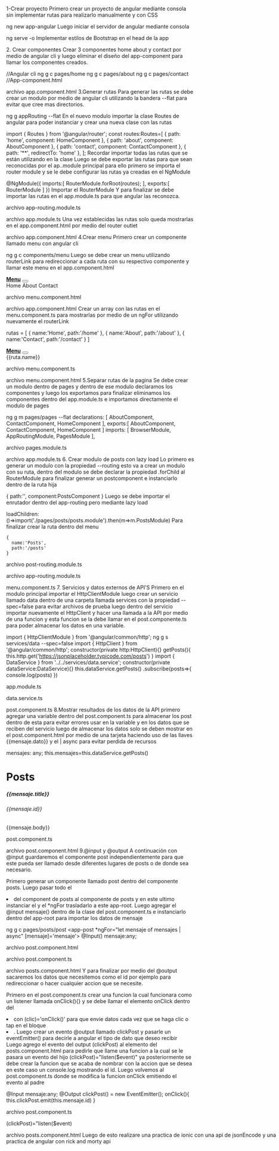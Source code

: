 1-Crear proyecto
Primero crear un proyecto de angular mediante consola sin implementar rutas para realizarlo manualmente y con CSS

ng new app-angular
Luego iniciar el servidor de angular mediante consola

ng serve -o
Implementar estilos de Bootstrap en el head de la app

<link rel="stylesheet" href="https://cdn.jsdelivr.net/npm/bootstrap@5.0.2/dist/css/bootstrap.min.css" integrity="sha384-EVSTQN3/azprG1Anm3QDgpJLIm9Nao0Yz1ztcQTwFspd3yD65VohhpuuCOmLASjC" crossorigin="anonymous">
2. Crear componentes
Crear 3 componentes home about y contact por medio de angular cli y luego eliminar el diseño del app-component para llamar los componentes creados.

//Angular cli
ng g c pages/home
ng g c pages/about
ng g c pages/contact
//App-component.html
<app-home></app-home>
<app-about></app-about>
<app-contact></app-contact>

archivo app.component.html
3.Generar rutas
Para generar las rutas se debe crear un modulo por medio de angular cli utilizando la bandera --flat para evitar que cree mas directorios.

ng g appRouting --flat
En el nuevo modulo importar la clase Routes de angular para poder instanciar y crear una nueva clase con las rutas

import { Routes } from '@angular/router';
const routes:Routes=[
  {
    path: 'home',
    component: HomeComponent
  },
  {
    path: 'about',
    component: AboutComponent
  },
  {
    path: 'contact',
    component: ContactComponent
  },
  {
    path: '**',
    redirectTo: 'home'
  },
];
Recordar importar todas las rutas que se están utilizando en la clase
Luego se debe exportar las rutas para que sean reconocidas por el ap..module principal para ello primero se importa el router module y se le debe configurar las rutas ya creadas en el NgModule

@NgModule({
   imports:[
     RouterModule.forRoot(routes);
   ],
   exports:[
     RouterModule
   ]
}) 
Importar el RouterModule
Y para finalizar se debe importar las rutas en el app.module.ts para que angular las reconozca.


archivo app-routing.module.ts

archivo app.module.ts
Una vez establecidas las rutas solo queda mostrarlas en el app.component.html por medio del router outlet

<router-outlet></router-outlet>

archivo app.component.html
4.Crear menu
Primero crear un componente llamado menu con angular cli

ng g c components/menu
Luego se debe crear un menu utilizando routerLink para redireccionar a cada ruta con su respectivo componente y llamar este menu en el app.component.html

<nav class="navbar navbar-expand-lg navbar-light bg-light">
    <a class="navbar-brand" href="#"><b>Menu</b></a>
    <button class="navbar-toggler" type="button" data-toggle="collapse" data-target="#navbarNavAltMarkup" aria-controls="navbarNavAltMarkup" aria-expanded="false" aria-label="Toggle navigation">
      <span class="navbar-toggler-icon"></span>
    </button>
    <div class="collapse navbar-collapse" id="navbarNavAltMarkup">
      <div class="navbar-nav">
        <a class="nav-item nav-link active" routerLink="/home">Home</a>
        <a class="nav-item nav-link active" routerLink="/about">About</a>
        <a class="nav-item nav-link active" routerLink="/contact">Contact</a>
      </div>
    </div>
  </nav>
<div>
  <app-menu></app-menu>
  <router-outlet></router-outlet>
</div>

archivo menu.component.html

archivo app.component.html
Crear un array con las rutas en el menu.component.ts para mostrarlas por medio de un ngFor utilizando nuevamente el routerLink

rutas = [
    {
      name:'Home',
      path:'/home'
    },
    {
      name:'About',
      path:'/about'
    },
    {
      name:'Contact',
      path:'/contact'
    }
]


<nav class="navbar navbar-expand-lg navbar-light bg-light">
    <a class="navbar-brand" href="#"><b>Menu</b></a>
    <button class="navbar-toggler" type="button" data-toggle="collapse" data-target="#navbarNavAltMarkup" aria-controls="navbarNavAltMarkup" aria-expanded="false" aria-label="Toggle navigation">
      <span class="navbar-toggler-icon"></span>
    </button>
    <div class="collapse navbar-collapse" id="navbarNavAltMarkup">
      <div class="navbar-nav">
        <a class="nav-item nav-link active" [routerLink]="ruta.path" *ngFor="let ruta of rutas">{{ruta.name}}</a>
      </div>
    </div>
  </nav>

archivo menu.component.ts

archivo menu.component.html
5.Separar rutas de la pagina
Se debe crear un modulo dentro de pages y dentro de ese modulo declaramos los componentes y luego los exportamos para finalizar eliminamos los componentes dentro del app.module.ts e importamos directamente el modulo de pages

ng g m pages/pages --flat
  declarations: [
    AboutComponent,
    ContactComponent,
    HomeComponent
  ],
  exports:[
    AboutComponent,
    ContactComponent,
    HomeComponent
  ]
 imports: [
    BrowserModule,
    AppRoutingModule,
    PagesModule
  ],

archivo pages.module.ts

archivo app.module.ts
6. Crear modulo de posts con lazy load
Lo primero es generar un modulo con la propiedad --routing esto va a crear un modulo con su ruta, dentro del modulo se debe declarar la propiedad .forChild al RouterModule para finalizar generar un postcomponent e instanciarlo dentro de la ruta hija

  {
    path:'',
    component:PostsComponent
  }
Luego se debe importar el enrutador dentro del app-routing pero mediante lazy load

loadChildren:()=>import('./pages/posts/posts.module').then(m=>m.PostsModule)
Para finalizar crear la ruta dentro del menu

    {
      name:'Posts',
      path:'/posts'
    }

archivo post-routing.module.ts

archivo app-routing.module.ts

menu.component.ts
7. Servicios y datos externos de API'S
Primero en el modulo principal importar el HttpClientModule luego crear un servicio llamado data dentro de una carpeta llamada services con la propiedad --spec=false para evitar archivos de prueba luego dentro del servicio importar nuevamente el HttpClient y hacer una llamada a la API por medio de una funcion y esta funcion se la debe llamar en el post.componente.ts para poder almacenar los datos en una variable.

import { HttpClientModule } from '@angular/common/http';
ng g s services/data --spec=false
import { HttpClient } from '@angular/common/http';
constructor(private http:HttpClient){}
getPosts(){
  this.http.get('https://jsonplaceholder.typicode.com/posts')
}
import { DataService } from '../../services/data.service';
constructor(private dataService:DataService){}
this.dataService.getPosts()
   .subscribe(posts=>{
    console.log(posts) 
   })

app.module.ts

data.service.ts

post.component.ts
8.Mostrar resultados de los datos de la API
primero agregar una variable dentro del post.component.ts para almacenar los post dentro de esta para evitar errores usar <any> en la variable y en los datos que se reciben del servicio luego de almacenar los datos solo se deben mostrar en el post.component.html por medio de una tarjeta haciendo uso de las llaves {{mensaje.dato}} y el | async para evitar perdida de recursos

mensajes: any;
this.mensajes=this.dataService.getPosts()


<h1>Posts</h1>
<div class="card" style="width: 48rem;" *ngFor="let mensaje of mensajes | async">
    <div class="card-body">
      <h5 class="card-title">{{mensaje.title}}</h5>
      <h6 class="card-subtitle mb-2 text-muted">{{mensaje.id}}</h6>
      <p class="card-text">{{mensaje.body}}</p>
    </div>
  </div>



post.component.ts

archivo post.component.html
9.@input y @output
A continuación con @input guardaremos el componente post independientemente para que este pueda ser llamado desde diferentes lugares de posts o de donde sea necesario.

Primero generar un componente llamado post dentro del componente posts. Luego pasar todo el <li> del component de posts al componente de posts y en este ultimo instanciar el <app-root> y el *ngFor trasladarlo a este app-root. Luego agregar el @input mensaje() dentro de la clase del post.component.ts e instanciarlo dentro del app-root para importar los datos de mensaje

ng g c pages/posts/post
<app-post *ngFor="let mensaje of mensajes | async" [mensaje]='mensaje'></app-post>
 @Input() mensaje:any;

archivo post.component.html

archivo post.component.ts

archivo posts.component.html
Y para finalizar por medio del @output sacaremos los datos que necesitemos como el id por ejemplo para redireccionar o hacer cualquier accion que se necesite.

Primero en el post.component.ts crear una funcion la cual funcionara como un listener llamada onClick(){} y se debe llamar el elemento onClick dentro del <li> con (clic)='onClick()' para que envie datos cada vez que se haga clic o tap en el bloque <li>. Luego crear un evento @output llamado clickPost y pasarle un eventEmitter()<number> para decirle a angular el tipo de dato que deseo recibir Luego agrego el evento del output (clickPost) al elemento del posts.component.html para pedirle que llame una funcion a la cual se le pasara un evento del hijo (clickPost)="listen($event)" ya posteriormente se debe crear la funcion que se acaba de nombrar con la accion que se desea en este caso un console.log mostrando el id. Luego volvemos al post.component.ts donde se modifica la funcion onClick emitiendo el evento al padre

@Input mensaje:any;
@Output clickPost() = new EventEmitter<number>();
onClick(){
   this.clickPost.emit(this.mensaje.id)
}

archivo post.component.ts
<div class="card" style="width: 48rem;" (click)="onClick()">



(clickPost)="listen($event)

archivo posts.component.html
Luego de esto realizare una practica de ionic con una api de jsonEncode y una practica de angular con rick and morty api 